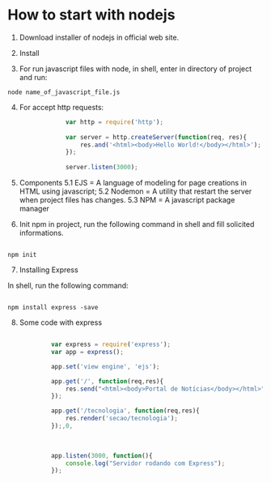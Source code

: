 # How to start with nodejs

1. Download installer of nodejs in official web site.

2. Install

3. For run javascript files with node, in shell, enter in directory of project and run:
```shell
node name_of_javascript_file.js
```

4. For accept http requests:
```javascript
				var http = require('http');
				
				var server = http.createServer(function(req, res){
					res.and('<html><body>Hello World!</body></html>');
				});
				
				server.listen(3000);
```


5. Components
	5.1 EJS = A language of modeling for page creations in HTML using javascript;
	5.2 Nodemon = A utility that restart the server when project files has changes.
	5.3 NPM = A javascript package manager
	
6. Init npm in project, run the following command in shell and fill solicited informations.

```shell

npm init
```

7. Installing Express

In shell, run the following command:

```shell

npm install express -save

```

8. Some code with express

```javascript

			var express = require('express');
			var app = express();

			app.set('view engine', 'ejs');

			app.get('/', function(req,res){
				res.send("<html><body>Portal de Notícias</body></html>");
			});

			app.get('/tecnologia', function(req,res){
				res.render('secao/tecnologia');
			});,0,
			
			

			app.listen(3000, function(){
				console.log("Servidor rodando com Express");
			});
```